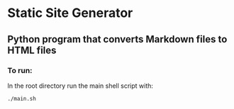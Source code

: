 # Static Site Generator

## Python program that converts Markdown files to HTML files

### To run:

In the root directory run the main shell script with:

```./main.sh```
